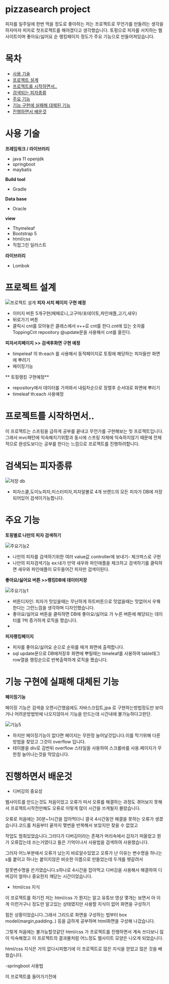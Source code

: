 # pizzasearch project
피자를 일주일에 한번 먹을 정도로 좋아하는 저는 프로젝트로 무언가를 만들려는 생각을 하자마자 피자로 첫프로젝트를 해야겠다고 생각했습니다.
토핑으로 피자를 서치하는 웹사이트이며 좋아요/싫어요 순 랭킹페이지 정도가 주요 기능으로 만들어져있습니다.

# 목차
 - [사용 기술](https://github.com/jungtaemin/pizzasearch#사용-기술)
 - [프로젝트 설계](https://github.com/jungtaemin/pizzasearch#프로젝트-설계)
 - [프로젝트를 시작하면서..](https://github.com/jungtaemin/pizzasearch#프로젝트를-시작하면서..)
 - [검색되는 피자종류](https://github.com/jungtaemin/pizzasearch#검색되는-피자종류)
 - [주요 기능](https://github.com/jungtaemin/pizzasearch#주요-기능)
 - [기능 구현에 실패해 대체된 기능](https://github.com/jungtaemin/pizzasearch#기능-구현에-실패해-대체된-기능)
 - [진행하면서 배운것](https://github.com/jungtaemin/pizzasearch#진행하면서-배운것)
# 사용 기술

**프레임워크 / 라이브러리**

- java 11 openjdk
- springboot
- maybatis

**Build tool**
- Gradle

**Data base**
- Oracle

**view**
- Thymeleaf
- Bootstrap 5
- html/css
- 직접그린 일러스트

**라이브러리**
- Lombok

# 프로젝트 설계
![프로젝트 설계](https://user-images.githubusercontent.com/96284736/162211966-560c8225-0dbf-4115-8f35-f5e5e47f8753.png)
**피자 서치 페이지 구현 예정**
- 이미지 버튼 5개구현(페페로니,고구마/포테이토,파인애플,고기,새우)
- 뒤로가기 버튼 
- 클릭시 cnt를 모아놓은 클래스에서 v++로 cnt를 한다.cnt에 있는 숫자를 ToppingCnt repository @update문을 사용해서 cnt를 올린다.

**피자서치페이지 >> 검색후화면 구현 예정**
- timpeleaf 의 th:each 를 사용해서 동적페이지로 토핑에 해당하는 피자들만 화면에 뿌려기
-  페이징기능

** 토핑랭킹 구현예정**
- repository에서 데이터를 가져와서 내림차순으로 정렬후 순서대로 화면에 뿌리기
- timeleaf th:each 사용예정

# 프로젝트를 시작하면서..

이 프로젝트는 스프링을 급하게 공부를 끝내고 무언가를 구현해보는 첫 프로젝트입니다.그래서 mvc패턴에 익숙해지기위함과 동시에 스프링 자체에 익숙하지않기 때문에 
전체적으로 완성도보다는 공부를 한다는 느낌으로 프로젝트를 진행하려합니다.


# 검색되는 피자종류

![저장 db](https://user-images.githubusercontent.com/96284736/163291474-76033acf-3ac2-4e25-ac39-58eead463fe5.png)

- 피자스쿨,도미노피자,미스터피자,피자알볼로 4개 브랜드의 모든 피자가 DB에 저장되어있어 검색이가능합니다.

# 주요 기능

**토핑별로 나만의 피자 검색하기**

![주요기능2](https://user-images.githubusercontent.com/96284736/163291604-7ef7af15-43dc-4830-a2c3-35fceaed1059.png)

- 나만의 피자를 검색하기위한 여러 value값 controller에 보내기- 체크박스로 구현
- 나만의 피자검색기능 ex:내가 만약 새우와 파인애플을 체크하고 검색하기를 클릭하면 새우와 파인애플이 모두들어간 피자만 검색이된다.

**좋아요/싫어요 버튼 >>랭킹DB에 데이터저장**

![주요기능1](https://user-images.githubusercontent.com/96284736/163292464-f745df7c-9cdd-4ff4-ab0d-11de8332e3de.png)

- 버튼디자인: 피자가 맛있을때는 무난하게 하트버튼으로 맛없을때는 맛없어서 우웩한다는 그런느낌을 생각하며 디자인했습니다.
- 좋아요/싫어요 버튼을 클릭하면 DB에 좋아요/싫어요 가 누른 버튼에 해당되는 데이터를 1씩 증가하게 로직을 짰습니다.
- 
**피자랭킹페이지**
- 피자를 좋아요/싫어요 순으로 순위를 매겨 화면에 출력합니다.
- sql update문으로 DB에저장후 화면에 뿌릴때는 timeleaf를 사용하여 table태그 row열을 랭킹순으로 반복출력하게 로직을 짰습니다.

# 기능 구현에 실패해 대체된 기능

**페이징기능** 

페이징 기능은 검색을 오랜시간했음에도 자바스크립트,jpa 로 구현하는방법정도만 보이거나 어려운방법밖에 나오지않아서 기능을 만드는데 시간내에 불가능하다고판단.
  
![기능5](https://user-images.githubusercontent.com/96284736/163297488-d19c8646-86f2-4cb4-8f4a-8301254ae7b4.PNG)
- 하지만 페이징기능이 없다면 페이지는 무한정 늘어날것입니다.이를 막기위해 다른방법을 찾았고 그것이 overflow 입니다.
- 테이블을 div로 감싼뒤 overflow 스타일을 사용하여 스크롤바를 사용.페이지가 무한정 늘어나는것을 막았습니다.

# 진행하면서 배운것

- 디버깅의 중요성

웹사이트를 만드는것도 처음이었고 오류가 떠서 오류를 해결하는 과정도 겪어보지 못해서 프로젝트시작전만해도 오류로 이렇게 많이 시간을 쓰게될지 몰랐습니다.

오류로 처음에는 30분~1시간을 잡아먹더니 결국 4시간동안 해결을 못하는 오류가 생겼습니다.코드를 처음부터 끝까지 몇번을 반복해서 보았지만 찾을 수 없었고 

작업도 멈춰있었습니다.그러다가 디버깅이라는 존재가 머리속에서 갑자기 떠올랐고 뭔가 오류잡는데 쓰는거였다고 들은 기억이나서 사용법을 검색하여 사용했습니다.

그러자 어느부분에서 오류가 났는지 바로알수있었고 오류가 난 이유는 변수명을 하나는 s를 붙이고 하나는 붙이지않은 비슷한 이름으로 만들었는데 두개를 헷갈려서

잘못변수명을 쓴거였습니다.s하나로 4시간을 잡아먹고 디버깅을 사용해서 해결하여 디버깅이 얼마나 중요한지 깨닫는 시간이었습니다.

- html/css 지식

이 프로젝트를 하기전 저는 html/css 가 뭔지는 알고 유튜브 영상 몇개는 보면서 아 이게 이런거구나 정도만 알고있는 상태였지만 사용할 지식이 없어 화면을 구성하기

힘든 상황이었습니다.그래서 그리드로 화면을 구성하는 법부터 box model(margin,padding..) 등을 급하게 공부하며 html화면을 구성해 나갔습니다.

그렇게 처음에는 불가능할것같던 html/css 가 프로젝트를 진행하면서 계속 쓰다보니 많이 익숙해졌고 이 프로젝트의 결과물처럼 어느정도 웹사이트 모양은 나오게 되었습니다.

html/css 지식은 거의 없다시피했기에 이 프로젝트로 많은 지식을 얻었고 많은 것을 배웠습니다.

-springboot 사용법

이 프로젝트를 들어가기전에 













